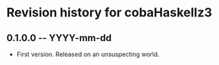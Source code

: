 # Revision history for cobaHaskellz3

## 0.1.0.0 -- YYYY-mm-dd

* First version. Released on an unsuspecting world.
